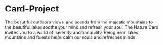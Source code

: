 # Card-Project
The beautiful outdoors views and sounds from the majestic mountains to the beautiful lakes soothe your mind and refresh your soul.  The Nature Card invites you to a world of serenity and tranquility. Being near lakes, mountains and forests helps calm our souls and refreshes minds
